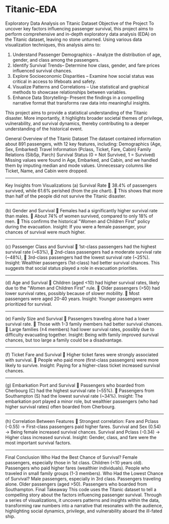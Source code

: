# Titanic-EDA
Exploratory Data Analysis on Titanic Dataset
Objective of the Project
To uncover key factors influencing passenger survival, this project aims to perform comprehensive and in-depth exploratory data analysis (EDA) on the Titanic dataset, leaving no stone unturned. Using various data visualization techniques, this analysis aims to:

1. Understand Passenger Demographics – Analyze the distribution of age, gender, and class among the passengers.
2. Identify Survival Trends– Determine how class, gender, and fare prices influenced survival chances.
3. Explore Socioeconomic Disparities – Examine how social status was critical in access to lifeboats and safety.
4. Visualize Patterns and Correlations – Use statistical and graphical methods to showcase relationships between variables.
5. Enhance Data Storytelling– Present the findings in a compelling narrative format that transforms raw data into meaningful insights.

This project aims to provide a statistical understanding of the Titanic disaster. More importantly, it highlights broader societal themes of privilege, vulnerability, and survival dynamics, thereby contributing to a deeper understanding of the historical event.

General Overview of the Titanic Dataset
The dataset contained information about 891 passengers, with 12 key features, including:
Demographics (Age, Sex, Embarked)
Travel Information (Pclass, Ticket, Fare, Cabin)
Family Relations (SibSp, Parch)
Survival Status (0 = Not Survived, 1 = Survived)
Missing values were found in Age, Embarked, and Cabin, and we handled them by imputing median and mode values. Unnecessary columns like Ticket, Name, and Cabin were dropped.
________________________________________
 Key Insights from Visualizations
(a) Survival Rate
🔹 38.4% of passengers survived, while 61.6% perished (from the pie chart).
🔹 This shows that more than half of the people did not survive the Titanic disaster.
________________________________________
(b) Gender and Survival
🔹 Females had a significantly higher survival rate than males.
🔹 About 74% of women survived, compared to only 18% of men.
🔹 This confirms the historical "Women and Children First" policy during the evacuation.
 Insight: If you were a female passenger, your chances of survival were much higher.
________________________________________
(c) Passenger Class and Survival
🔹 1st-class passengers had the highest survival rate (~63%),
🔹 2nd-class passengers had a moderate survival rate (~48%),
🔹 3rd-class passengers had the lowest survival rate (~25%).
 Insight: Wealthier passengers (1st-class) had better survival chances.
This suggests that social status played a role in evacuation priorities.
________________________________________
(d) Age and Survival
🔹 Children (aged <10) had higher survival rates, likely due to the "Women and Children First" rule.
🔹 Older passengers (>50) had lower survival rates, possibly because of slower mobility.
🔹 Most passengers were aged 20-40 years.
 Insight: Younger passengers were prioritized for survival.
________________________________________
(e) Family Size and Survival
🔹 Passengers traveling alone had a lower survival rate.
🔹 Those with 1-3 family members had better survival chances.
🔹 Large families (≥4 members) had lower survival rates, possibly due to difficulty evacuating together.
 Insight: Being with family improved survival chances, but too large a family could be a disadvantage.
________________________________________
(f) Ticket Fare and Survival
🔹 Higher ticket fares were strongly associated with survival.
🔹 People who paid more (first-class passengers) were more likely to survive.
 Insight: Paying for a higher-class ticket increased survival chances.
________________________________________
(g) Embarkation Port and Survival
🔹 Passengers who boarded from Cherbourg (C) had the highest survival rate (~55%).
🔹 Passengers from Southampton (S) had the lowest survival rate (~34%).
 Insight: The embarkation port played a minor role, but wealthier passengers (who had higher survival rates) often boarded from Cherbourg.
________________________________________
(h) Correlation Between Features
🔹 Strongest correlation:
Fare and Pclass (-0.55) → First-class passengers paid higher fares.
Survival and Sex (0.54) → Being female increased survival chances.
Survival and Pclass (-0.34) → Higher class increased survival.
 Insight: Gender, class, and fare were the most important survival factors.
________________________________________
Final Conclusion
Who Had the Best Chance of Survival?
Female passengers, especially those in 1st class.
Children (<10 years old).
Passengers who paid higher fares (wealthier individuals).
People who traveled in small family groups (1-3 members).
Who Had the Lowest Chance of Survival?
Male passengers, especially in 3rd class.
Passengers traveling alone.
Older passengers (aged >50).
Passengers who boarded from Southampton.
Final Takeaway 
This code uses the Titanic dataset to tell a compelling story about the factors influencing passenger survival. Through a series of visualizations, it uncovers patterns and insights within the data, transforming raw numbers into a narrative that resonates with the audience, highlighting social dynamics, privilege, and vulnerability aboard the ill-fated ship.

